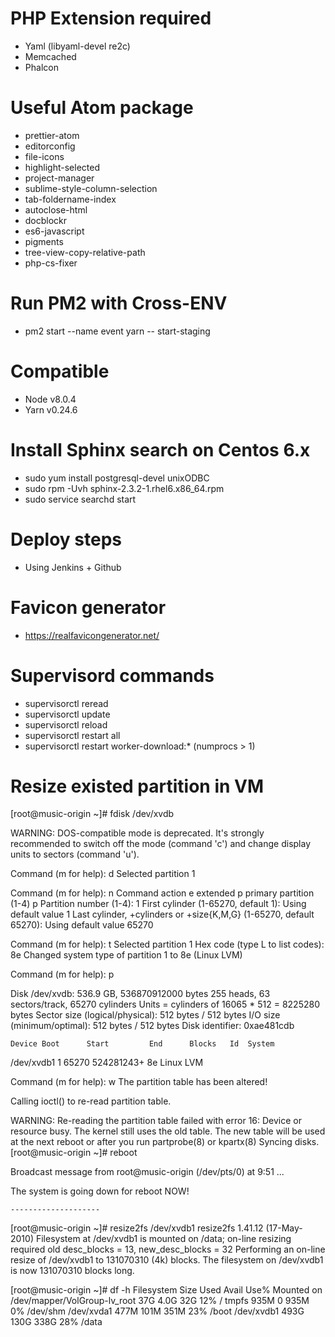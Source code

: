 # PHP Extension required

  - Yaml (libyaml-devel re2c)
  - Memcached
  - Phalcon

# Useful Atom package

  * prettier-atom
  * editorconfig
  * file-icons
  * highlight-selected
  * project-manager
  * sublime-style-column-selection
  * tab-foldername-index
  * autoclose-html
  * docblockr
  * es6-javascript
  * pigments
  * tree-view-copy-relative-path
  * php-cs-fixer

# Run PM2 with Cross-ENV

  - pm2 start --name event yarn -- start-staging

# Compatible

  - Node v8.0.4
  - Yarn v0.24.6

# Install Sphinx search on Centos 6.x

  - sudo yum install postgresql-devel unixODBC
  - sudo rpm -Uvh sphinx-2.3.2-1.rhel6.x86_64.rpm
  - sudo service searchd start

# Deploy steps

  - Using Jenkins + Github

# Favicon generator

  - https://realfavicongenerator.net/

# Supervisord commands

  - supervisorctl reread
  - supervisorctl update
  - supervisorctl reload
  - supervisorctl restart all
  - supervisorctl restart worker-download:* (numprocs > 1)

# Resize existed partition in VM
  [root@music-origin ~]# fdisk /dev/xvdb

  WARNING: DOS-compatible mode is deprecated. It's strongly recommended to
         switch off the mode (command 'c') and change display units to
         sectors (command 'u').

  Command (m for help): d
  Selected partition 1

  Command (m for help): n
  Command action
   e   extended
   p   primary partition (1-4)
  p
  Partition number (1-4): 1
  First cylinder (1-65270, default 1):
  Using default value 1
  Last cylinder, +cylinders or +size{K,M,G} (1-65270, default 65270):
  Using default value 65270

  Command (m for help): t
  Selected partition 1
  Hex code (type L to list codes): 8e
  Changed system type of partition 1 to 8e (Linux LVM)

  Command (m for help): p

  Disk /dev/xvdb: 536.9 GB, 536870912000 bytes
  255 heads, 63 sectors/track, 65270 cylinders
  Units = cylinders of 16065 * 512 = 8225280 bytes
  Sector size (logical/physical): 512 bytes / 512 bytes
  I/O size (minimum/optimal): 512 bytes / 512 bytes
  Disk identifier: 0xae481cdb

    Device Boot      Start         End      Blocks   Id  System
  /dev/xvdb1               1       65270   524281243+  8e  Linux LVM

  Command (m for help): w
  The partition table has been altered!

  Calling ioctl() to re-read partition table.

  WARNING: Re-reading the partition table failed with error 16: Device or resource busy.
  The kernel still uses the old table. The new table will be used at
  the next reboot or after you run partprobe(8) or kpartx(8)
  Syncing disks.
  [root@music-origin ~]# reboot

  Broadcast message from root@music-origin
  (/dev/pts/0) at 9:51 ...

  The system is going down for reboot NOW!

    --------------------

  [root@music-origin ~]# resize2fs /dev/xvdb1
  resize2fs 1.41.12 (17-May-2010)
  Filesystem at /dev/xvdb1 is mounted on /data; on-line resizing required
  old desc_blocks = 13, new_desc_blocks = 32
  Performing an on-line resize of /dev/xvdb1 to 131070310 (4k) blocks.
  The filesystem on /dev/xvdb1 is now 131070310 blocks long.

  [root@music-origin ~]# df -h
  Filesystem            Size  Used Avail Use% Mounted on
  /dev/mapper/VolGroup-lv_root
                         37G  4.0G   32G  12% /
  tmpfs                 935M     0  935M   0% /dev/shm
  /dev/xvda1            477M  101M  351M  23% /boot
  /dev/xvdb1            493G  130G  338G  28% /data
